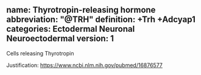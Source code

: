 name: Thyrotropin-releasing hormone 
abbreviation: "@TRH"
definition: +Trh +Adcyap1 
categories: Ectodermal Neuronal Neuroectodermal
version: 1
---

Cells releasing Thyrotropin

Justification: 
https://www.ncbi.nlm.nih.gov/pubmed/16876577
